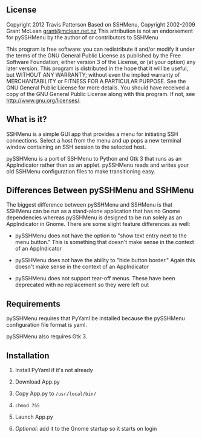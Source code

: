 License
------------------------------------------------------------------------------
Copyright 2012 Travis Patterson
Based on SSHMenu, Copyright 2002-2009 Grant McLean <grant@mclean.net.nz>
This attribution is not an endorsement for pySSHMenu by the author of or 
contributors to SSHMenu

This program is free software: you can redistribute it and/or modify
it under the terms of the GNU General Public License as published by
the Free Software Foundation, either version 3 of the License, or
(at your option) any later version.
This program is distributed in the hope that it will be useful,
but WITHOUT ANY WARRANTY; without even the implied warranty of
MERCHANTABILITY or FITNESS FOR A PARTICULAR PURPOSE.  See the
GNU General Public License for more details.
You should have received a copy of the GNU General Public License
along with this program.  If not, see <http://www.gnu.org/licenses/>.


What is it?
------------------------------------------------------------------------------
SSHMenu is a simple GUI app that provides a menu for initiating SSH
connections.  Select a host from the menu and up pops a new terminal window
containing an SSH session to the selected host.

pySSHMenu is a port of SSHMenu to Python and Gtk 3 that runs as an
AppIndicator rather than as an applet. pySSHMenu reads and writes your old
SSHMenu configuration files to make transitioning easy.


Differences Between pySSHMenu and SSHMenu
------------------------------------------------------------------------------
The biggest difference between pySSHMenu and SSHMenu is that SSHMenu can be
run as a stand-alone application that has no Gnome dependencies whereas
pySSHMenu is designed to be run solely as an AppIndicator in Gnome.
There are some slight feature differences as well:


- pySSHMenu does not have the option to "show text entry next to the menu 
  button." This is something that doesn't make sense in the context of an
  AppIndicator
    

- pySSHMenu does not have the ability to "hide button border." Again this
  doesn't make sense in the context of an AppIndicator
      

- pySSHMenu does not support tear-off menus. These have been deprecated with
  no replacement so they were left out
 

Requirements
------------------------------------------------------------------------------
pySSHMenu requires that PyYaml be installed because the pySSHMenu
configuration file format is yaml.

pySSHMenu also requires Gtk 3.


Installation
------------------------------------------------------------------------------
1. Install PyYaml if it's not already

2. Download App.py

3. Copy App.py to `/usr/local/bin/`

4. `chmod 755`

5. Launch App.py

6. _Optional:_ add it to the Gnome startup so it starts on login
